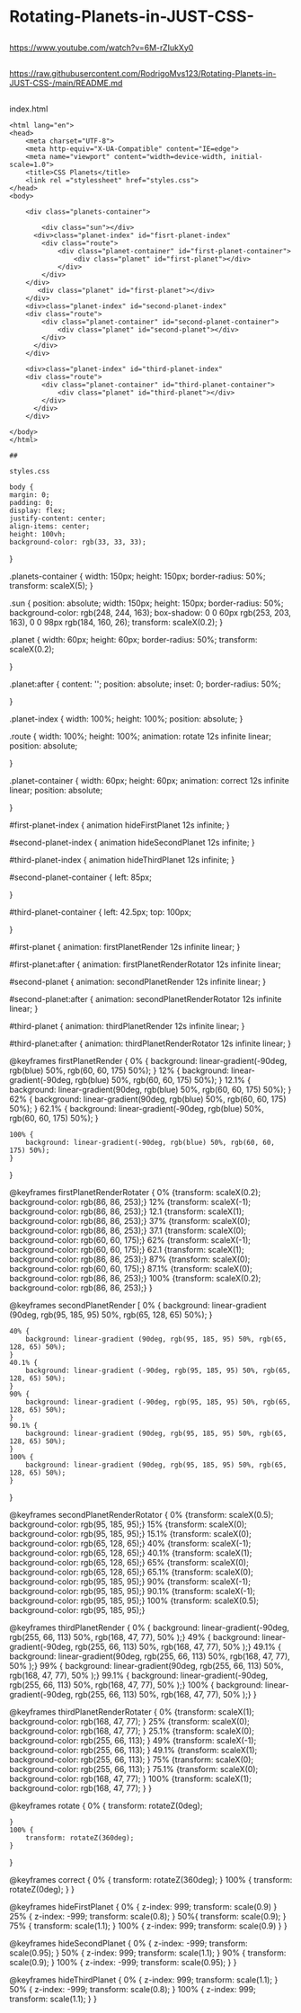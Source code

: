 # Rotating-Planets-in-JUST-CSS-

##

https://www.youtube.com/watch?v=6M-rZIukXy0

##

https://raw.githubusercontent.com/RodrigoMvs123/Rotating-Planets-in-JUST-CSS-/main/README.md

##

index.html 
<!DOCTYPE html>
    <html lang="en">
    <head>
        <meta charset="UTF-8">
        <meta http-equiv="X-UA-Compatible" content="IE=edge">
        <meta name="viewport" content="width=device-width, initial-scale=1.0">
        <title>CSS Planets</title>
        <link rel ="stylessheet" href="styles.css">
    </head>
    <body>
        
        <div class="planets-container">

            <div class="sun"></div>
          <div>class="planet-index" id="fisrt-planet-index"
            <div class="route">
                <div class="planet-container" id="first-planet-container">
                    <div class="planet" id="first-planet"></div>    
                </div>
            </div>
        </div>
           <div class="planet" id="first-planet"></div>
        </div>
        <div>class="planet-index" id="second-planet-index"
        <div class="route">
            <div class="planet-container" id="second-planet-container">
                <div class="planet" id="second-planet"></div>  
            </div>  
          </div>
        </div>
        
        <div>class="planet-index" id="third-planet-index"
        <div class="route">
            <div class="planet-container" id="third-planet-container">
                <div class="planet" id="third-planet"></div>
            </div>
          </div>
        </div>
        
    </body>
    </html>
    
    ##
    
    styles.css
    
    body {
    margin: 0;
    padding: 0;
    display: flex;
    justify-content: center;
    align-items: center;
    height: 100vh;
    background-color: rgb(33, 33, 33);
}

.planets-container {
     width: 150px;
     height: 150px;
     border-radius: 50%;
     transform: scaleX(5);
}

.sun {
    position: absolute;
    width: 150px;
    height: 150px;
    border-radius: 50%;
    background-color: rgb(248, 244, 163);
    box-shadow: 0 0 60px rgb(253, 203, 163), 0 0 98px rgb(184, 160, 26);
    transform: scaleX(0.2);
}

.planet {
    width: 60px;
    height: 60px;
    border-radius: 50%;
    transform: scaleX(0.2);

}

.planet:after {
    content: '';
    position: absolute;
    inset: 0;
    border-radius: 50%;

}


.planet-index {
    width: 100%;
    height: 100%;
    position: absolute;
}


.route {
    width: 100%;
    height: 100%;
    animation: rotate 12s infinite linear;
    position: absolute;
    
}

.planet-container {
    width: 60px;
    height: 60px;
    animation: correct 12s infinite linear;
    position: absolute;

}

#first-planet-index {
    animation hideFirstPlanet 12s infinite;
}

#second-planet-index {
    animation hideSecondPlanet 12s infinite;
}

#third-planet-index {
    animation hideThirdPlanet 12s infinite;
}


#second-planet-container {
    left: 85px;

}

#third-planet-container {
    left: 42.5px;
    top: 100px;

}


#first-planet {
    animation: firstPlanetRender 12s infinite linear; 
}

#first-planet:after {
    animation: firstPlanetRenderRotator 12s infinite linear;

#second-planet {
    animation: secondPlanetRender 12s infinite linear; 
}

#second-planet:after {
    animation: secondPlanetRenderRotator 12s infinite linear;
}

#third-planet {
    animation: thirdPlanetRender 12s infinite linear; 
}

#third-planet:after {
    animation: thirdPlanetRenderRotator 12s infinite linear;
}

@keyframes firstPlanetRender {
    0% {
        background: linear-gradient(-90deg, rgb(blue) 50%, rgb(60, 60, 175) 50%);
    }
    12% {
        background: linear-gradient(-90deg, rgb(blue) 50%, rgb(60, 60, 175) 50%);
    }
    12.1% {
        background: linear-gradient(90deg, rgb(blue) 50%, rgb(60, 60, 175) 50%);
    }
    62% {
        background: linear-gradient(90deg, rgb(blue) 50%, rgb(60, 60, 175) 50%);
    }
    62.1% {
        background: linear-gradient(-90deg, rgb(blue) 50%, rgb(60, 60, 175) 50%);
    }

    100% {
        background: linear-gradient(-90deg, rgb(blue) 50%, rgb(60, 60, 175) 50%);
    }

}

@keyframes firstPlanetRenderRotater {
    0% {transform: scaleX(0.2); background-color: rgb(86, 86, 253);}
    12% {transform: scaleX(-1); background-color: rgb(86, 86, 253);}
    12.1 {transform: scaleX(1); background-color: rgb(86, 86, 253);}
    37% {transform: scaleX(0); background-color: rgb(86, 86, 253);}
    37.1 {transform: scaleX(0); background-color: rgb(60, 60, 175);}
    62% {transform: scaleX(-1); background-color: rgb(60, 60, 175);}
    62.1 {transform: scaleX(1); background-color: rgb(86, 86, 253);}
    87% {transform: scaleX(0); background-color: rgb(60, 60, 175);}
    87.1% {transform: scaleX(0); background-color: rgb(86, 86, 253);}
    100% {transform: scaleX(0.2); background-color: rgb(86, 86, 253);}
}

@keyframes secondPlanetRender [
    0% {
        background: linear-gradient (90deg, rgb(95, 185, 95) 50%, rgb(65, 128, 65) 50%);
    }   

    40% {
        background: linear-gradient (90deg, rgb(95, 185, 95) 50%, rgb(65, 128, 65) 50%);
    }
    40.1% {
        background: linear-gradient (-90deg, rgb(95, 185, 95) 50%, rgb(65, 128, 65) 50%);
    } 
    90% {
        background: linear-gradient (-90deg, rgb(95, 185, 95) 50%, rgb(65, 128, 65) 50%);
    }
    90.1% {
        background: linear-gradient (90deg, rgb(95, 185, 95) 50%, rgb(65, 128, 65) 50%);
    }
    100% {
        background: linear-gradient (90deg, rgb(95, 185, 95) 50%, rgb(65, 128, 65) 50%);
    }
}

@keyframes secondPlanetRenderRotator {
    0% {transform: scaleX(0.5); background-color: rgb(95, 185, 95);}
    15% {transform: scaleX(0); background-color: rgb(95, 185, 95);}
    15.1% {transform: scaleX(0); background-color: rgb(65, 128, 65);}
    40% {transform: scaleX(-1); background-color: rgb(65, 128, 65);}
    40.1% {transform: scaleX(1); background-color: rgb(65, 128, 65);}
    65% {transform: scaleX(0); background-color: rgb(65, 128, 65);}
    65.1% {transform: scaleX(0); background-color: rgb(95, 185, 95);}
    90% {transform: scaleX(-1); background-color: rgb(95, 185, 95);}
    90.1% {transform: scaleX(-1); background-color: rgb(95, 185, 95);}
    100% {transform: scaleX(0.5); background-color: rgb(95, 185, 95);} 

@keyframes thirdPlanetRender {
    0% { background: linear-gradient(-90deg, rgb(255, 66, 113) 50%, rgb(168, 47, 77), 50% );}
    49% { background: linear-gradient(-90deg, rgb(255, 66, 113) 50%, rgb(168, 47, 77), 50% );}
    49.1% { background: linear-gradient(90deg, rgb(255, 66, 113) 50%, rgb(168, 47, 77), 50% );}
    99% { background: linear-gradient(90deg, rgb(255, 66, 113) 50%, rgb(168, 47, 77), 50% );}
    99.1% { background: linear-gradient(-90deg, rgb(255, 66, 113) 50%, rgb(168, 47, 77), 50% );}
    100% { background: linear-gradient(-90deg, rgb(255, 66, 113) 50%, rgb(168, 47, 77), 50% );}
}

@keyframes thirdPlanetRenderRotater {
    0% {transform: scaleX(1); background-color: rgb(168, 47, 77); }
    25% {transform: scaleX(0); background-color: rgb(168, 47, 77); }
    25.1% {transform: scaleX(0); background-color: rgb(255, 66, 113); }
    49% {transform: scaleX(-1); background-color: rgb(255, 66, 113); }
    49.1% {transform: scaleX(1); background-color: rgb(255, 66, 113); }
    75% {transform: scaleX(0); background-color: rgb(255, 66, 113); }
    75.1% {transform: scaleX(0); background-color: rgb(168, 47, 77); }
    100% {transform: scaleX(1); background-color: rgb(168, 47, 77); }
}


@keyframes rotate {
    0% {
        transform: rotateZ(0deg);

    }
    100% {
        transform: rotateZ(360deg);
    }

}


@keyframes correct {
    0% {
        transform: rotateZ(360deg);
    }
    100% {
        transform: rotateZ(0deg);
    }
}

@keyframes hideFirstPlanet {
    0% {
        z-index: 999;
        transform: scale(0.9)
    }
    25% {
        z-index: -999;
        transform: scale(0.8);
    }
    50%{
        transform: scale(0.9);
    }
    75% {
        transform: scale(1.1);
    }
    100% {
        z-index: 999;
        transform: scale(0.9)
    }
}

@keyframes hideSecondPlanet {
    0% {
        z-index: -999;
        transform: scale(0.95);
    }
    50% {
        z-index: 999;
        transform: scale(1.1);
    }
    90% {
        transform: scale(0.9);
    }
    100% {
        z-index: -999;
        transform: scale(0.95);
    }
}

@keyframes hideThirdPlanet {
    0% {
        z-index: 999;
        transform: scale(1.1);
    }
    50% {
        z-index: -999;
        transform: scale(0.8);
    }
    100% {
        z-index: 999;
        transform: scale(1.1);
    }
}

##

